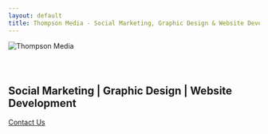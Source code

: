 ```yaml
---
layout: default
title: Thompson Media - Social Marketing, Graphic Design & Website Development
---
```


<section id="intro">
  <div class="container">
    <div class="row">
      <div class="column">
        <img src="{{ '/assets/img/logo.png' | relative_url }}" alt="Thompson Media" style="max-height: 75px;margin-bottom: 40px;">
        <h1>Social Marketing | Graphic Design | Website Development</h1>
        <a class="button button-outline" href="mailto:info@thompsonmedia.co" style="style="margin-top: 30px;border-color:#fff;padding:15px 20px;"">Contact Us</a>
      </div>
  </div>
